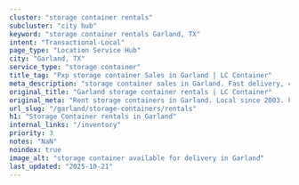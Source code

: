```yaml
---
cluster: "storage container rentals"
subcluster: "city hub"
keyword: "storage container rentals Garland, TX"
intent: "Transactional-Local"
page_type: "Location Service Hub"
city: "Garland, TX"
service_type: "storage container"
title_tag: "Pxp storage container Sales in Garland | LC Container"
meta_description: "storage container sales in Garland. Fast delivery, competitive pricing. Serving storage containers area. Quote ID: HTY. Call (214) 524-4168 for your free quote today."
original_title: "Garland storage container rentals | LC Container"
original_meta: "Rent storage containers in Garland. Local since 2003. Flexible rental terms. Same-week delivery available. Get your free quote — call (214) 524-4168 today."
url_slug: "/garland/storage-containers/rentals"
h1: "Storage Container rentals in Garland"
internal_links: "/inventory"
priority: 3
notes: "NaN"
noindex: true
image_alt: "storage container available for delivery in Garland"
last_updated: "2025-10-21"
---
```


<!-- TODO: Add unique city/inventory copy, images, and internal links here. -->

